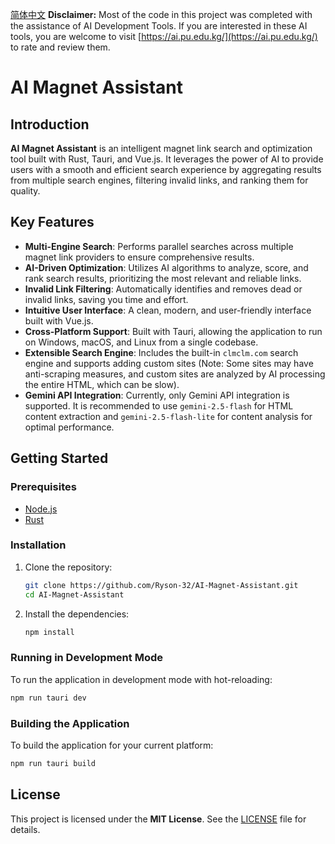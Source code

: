 [简体中文](README.zh-CN.md)
**Disclaimer:** Most of the code in this project was completed with the assistance of AI Development Tools. If you are interested in these AI tools, you are welcome to visit [https://ai.pu.edu.kg/](https://ai.pu.edu.kg/) to rate and review them.

# AI Magnet Assistant

## Introduction

**AI Magnet Assistant** is an intelligent magnet link search and optimization tool built with Rust, Tauri, and Vue.js. It leverages the power of AI to provide users with a smooth and efficient search experience by aggregating results from multiple search engines, filtering invalid links, and ranking them for quality.

## Key Features

-   **Multi-Engine Search**: Performs parallel searches across multiple magnet link providers to ensure comprehensive results.
-   **AI-Driven Optimization**: Utilizes AI algorithms to analyze, score, and rank search results, prioritizing the most relevant and reliable links.
-   **Invalid Link Filtering**: Automatically identifies and removes dead or invalid links, saving you time and effort.
-   **Intuitive User Interface**: A clean, modern, and user-friendly interface built with Vue.js.
-   **Cross-Platform Support**: Built with Tauri, allowing the application to run on Windows, macOS, and Linux from a single codebase.
-   **Extensible Search Engine**: Includes the built-in `clmclm.com` search engine and supports adding custom sites (Note: Some sites may have anti-scraping measures, and custom sites are analyzed by AI processing the entire HTML, which can be slow).
-   **Gemini API Integration**: Currently, only Gemini API integration is supported. It is recommended to use `gemini-2.5-flash` for HTML content extraction and `gemini-2.5-flash-lite` for content analysis for optimal performance.

## Getting Started

### Prerequisites

-   [Node.js](https://nodejs.org/en/)
-   [Rust](https://www.rust-lang.org/tools/install)

### Installation

1.  Clone the repository:
    ```bash
    git clone https://github.com/Ryson-32/AI-Magnet-Assistant.git
    cd AI-Magnet-Assistant
    ```

2.  Install the dependencies:
    ```bash
    npm install
    ```

### Running in Development Mode

To run the application in development mode with hot-reloading:

```bash
npm run tauri dev
```

### Building the Application

To build the application for your current platform:

```bash
npm run tauri build
```

## License

This project is licensed under the **MIT License**. See the [LICENSE](LICENSE) file for details.
